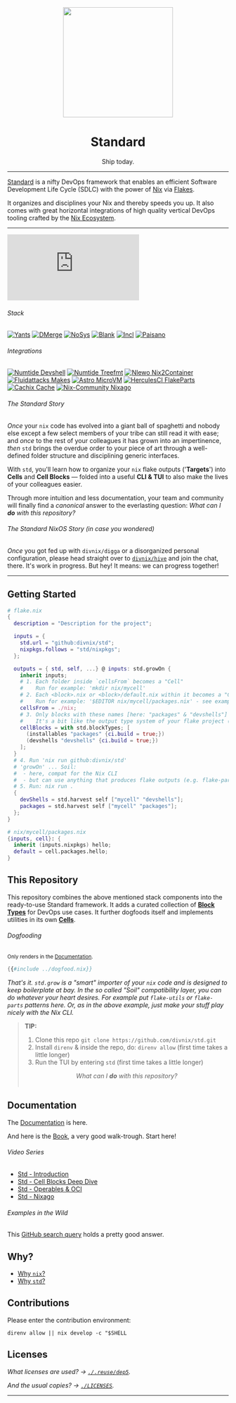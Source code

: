 <!--
SPDX-FileCopyrightText: 2022 The Standard Authors
SPDX-FileCopyrightText: 2022 Kevin Amado <kamadorueda@gmail.com>

SPDX-License-Identifier: Unlicense
-->

<div align="center">
  <img src="https://github.com/divnix/std/raw/main/artwork/logo.png" width="250" />
  <h1>Standard</h1>
  <p>Ship today.</span>
</div>

<!--
_By [Kevin Amado](https://github.com/kamadorueda),
with contributions from [David Arnold](https://github.com/blaggacao),
[Timothy DeHerrera](https://github.com/nrdxp)
and many more amazing people (see end of file for a full list)._
-->

---

[Standard][std] is a nifty DevOps framework that
enables an efficient Software Development Life Cycle (SDLC) with the power of [Nix][nix] via [Flakes][nix-flakes].

It organizes and disciplines your Nix and thereby speeds you up.
It also comes with great horizontal integrations of high
quality vertical DevOps tooling crafted by the [Nix Ecosystem][ecosystem].

---

[![Support room on Matrix](https://img.shields.io/matrix/std-nix:matrix.org?server_fqdn=matrix.org&style=for-the-badge)](https://matrix.to/#/#std-nix:matrix.org)

###### Stack

[![Yants](https://img.shields.io/badge/DivNix-Yants-green?style=for-the-badge&logo=NixOS)](https://github.com/divnix/yants)
[![DMerge](https://img.shields.io/badge/DivNix-DMerge-yellow?style=for-the-badge&logo=NixOS)](https://github.com/divnix/data-merge)
[![NoSys](https://img.shields.io/badge/DivNix-NoSys-orange?style=for-the-badge&logo=NixOS)](https://github.com/divnix/nosys)
[![Blank](https://img.shields.io/badge/DivNix-Blank-grey?style=for-the-badge&logo=NixOS)](https://github.com/divnix/blank)
[![Incl](https://img.shields.io/badge/DivNix-Incl-blue?style=for-the-badge&logo=NixOS)](https://github.com/divnix/incl)
[![Paisano](https://img.shields.io/badge/DivNix-Paisano-red?style=for-the-badge&logo=NixOS)](https://github.com/divnix/paisano)

###### Integrations

[![Numtide Devshell](https://img.shields.io/badge/Numtide-Devshell-yellowgreen?style=for-the-badge&logo=NixOS)](https://github.com/numtide/devshell)
[![Numtide Treefmt](https://img.shields.io/badge/Numtide-Treefmt-yellow?style=for-the-badge&logo=NixOS)](https://github.com/numtide/treefmt)
[![Nlewo Nix2Container](https://img.shields.io/badge/Nlewo-Nix2Container-blue?style=for-the-badge&logo=NixOS)](https://github.com/nlewo/nix2container)
[![Fluidattacks Makes](https://img.shields.io/badge/Fluidattacks-Makes-blue?style=for-the-badge&logo=NixOS)](https://github.com/fluidattacks/makes)
[![Astro MicroVM](https://img.shields.io/badge/Astro-MicroVM-blue?style=for-the-badge&logo=NixOS)](https://github.com/astro/microvm.nix)
[![HerculesCI FlakeParts](https://img.shields.io/badge/HerculesCI-FlakeParts-lightgrey?style=for-the-badge&logo=NixOS)](https://github.com/hercules-ci/flake-parts)
[![Cachix Cache](https://img.shields.io/badge/Cachix-Cache-blue?style=for-the-badge&logo=NixOS)](https://github.com/cachix)
[![Nix-Community Nixago](https://img.shields.io/badge/NixCommunity-Nixago-yellow?style=for-the-badge&logo=NixOS)](https://github.com/nix-community/nixago)

###### The Standard Story

_Once_ your `nix` code has evolved into a giant
ball of spaghetti and nobody else except a few
select members of your tribe can still read it
with ease; and _once_ to the rest of your colleagues
it has grown into an impertinence, _then_ `std`
brings the overdue order to your piece of art
through a well-defined folder structure and
disciplining generic interfaces.

With `std`, you'll learn how to organize your `nix`
flake outputs ('**Targets**') into **Cells** and
**Cell Blocks** &mdash; folded into a useful
**CLI & TUI** to also make the lives of your
colleagues easier.

Through more intuition and less documentation,
your team and community will finally find a
_canonical_ answer to the everlasting question:
_What can I **do** with this repository?_

###### The Standard NixOS Story (in case you wondered)

_Once_ you got fed up with `divnix/digga`
or a disorganized personal configuration,
please head straight over to [`divnix/hive`][hive]
and join the chat, there. It's work in progress.
But hey! It means: we can progress together!

---

## Getting Started

```nix
# flake.nix
{
  description = "Description for the project";

  inputs = {
    std.url = "github:divnix/std";
    nixpkgs.follows = "std/nixpkgs";
  };

  outputs = { std, self, ...} @ inputs: std.growOn {
    inherit inputs;
    # 1. Each folder inside `cellsFrom` becomes a "Cell"
    #    Run for example: 'mkdir nix/mycell'
    # 2. Each <block>.nix or <block>/default.nix within it becomes a "Cell Block"
    #    Run for example: '$EDITOR nix/mycell/packages.nix' - see example content below
    cellsFrom = ./nix;
    # 3. Only blocks with these names [here: "packages" & "devshells"] are picked up by Standard
    #    It's a bit like the output type system of your flake project (hint: CLI & TUI!!)
    cellBlocks = with std.blockTypes; [
      (installables "packages" {ci.build = true;})
      (devshells "devshells" {ci.build = true;})
    ];
  }
  # 4. Run 'nix run github:divnix/std'
  # 'growOn' ... Soil:
  #  - here, compat for the Nix CLI
  #  - but can use anything that produces flake outputs (e.g. flake-parts or flake-utils)
  # 5. Run: nix run .
  {
    devShells = std.harvest self ["mycell" "devshells"];
    packages = std.harvest self ["mycell" "packages"];
  };
}

# nix/mycell/packages.nix
{inputs, cell}: {
  inherit (inputs.nixpkgs) hello;
  default = cell.packages.hello;
}
```

## This Repository

This repository combines the above mentioned stack components into the ready-to-use Standard framework.
It adds a curated collection of [**Block Types**][blocktypes] for DevOps use cases.
It further dogfoods itself and implements utilities in its own [**Cells**][cells].

###### Dogfooding

<sub>Only renders in the [Documentation][documentation].</sub>

```nix
{{#include ../dogfood.nix}}
```

_That's it. `std.grow` is a "smart" importer of your `nix` code and is designed to keep boilerplate at bay. In the so called "Soil" compatibility layer, you can do whatever your heart desires. For example put `flake-utils` or `flake-parts` patterns here. Or, as in the above example, just make your stuff play nicely with the Nix CLI._

> **TIP:**
>
> 1. Clone this repo `git clone https://github.com/divnix/std.git`
> 2. Install `direnv` & inside the repo, do: `direnv allow` (first time takes a little longer)
> 3. Run the TUI by entering `std` (first time takes a little longer)
>
> <center><i>What can I <b>do</b> with this repository?</i></center>
> &emsp;

## Documentation

The [Documentation][documentation] is here.

And here is the [Book][book], a very good walk-trough. Start here!

###### Video Series

- [Std - Introduction](https://www.loom.com/share/cf9d5d1a10514d65bf6b8287f7ddc7d6)
- [Std - Cell Blocks Deep Dive](https://www.loom.com/share/04fa1d578fd044059b02c9c052d87b77)
- [Std - Operables & OCI](https://www.loom.com/share/27d91aa1eac24bcaaaed18ea6d6d03ca)
- [Std - Nixago](https://www.loom.com/share/5c1badd77ab641d3b8e256ddbba69042)

###### Examples in the Wild

This [GitHub search query](https://github.com/search?p=7&q=%22divnix%2Fstd%22+filename%3Aflake.nix&type=Code) holds a pretty good answer.

## Why?

- [Why `nix`?][why-nix]
- [Why `std`?][why-std]

## Contributions

Please enter the contribution environment:

```console
direnv allow || nix develop -c "$SHELL
```

## Licenses

_What licenses are used? &rarr; [`./.reuse/dep5`][licensing]._

_And the usual copies? &rarr; [`./LICENSES`][licenses]._

---

[cells]: https://github.com/divnix/std/tree/main/cells
[documentation]: https://std.divnix.com
[book]: https://jmgilman.github.io/std-book/
[licensing]: https://github.com/divnix/std/blob/main/.reuse/dep5
[licenses]: https://github.com/divnix/std/tree/main/LICENSES
[blocktypes]: https://github.com/divnix/std/blob/main/src/blocktypes.nix
[nix-flakes]: https://nixos.wiki/wiki/Flakes
[nix]: https://nixos.org/manual/nix/unstable
[std]: https://github.com/divnix/std
[why-std]: https://std.divnix.com/explain/why-std.html
[why-nix]: https://std.divnix.com/explain/why-nix.html
[ecosystem]: https://discourse.nixos.org
[hive]: https://github.com/divnix/hive
